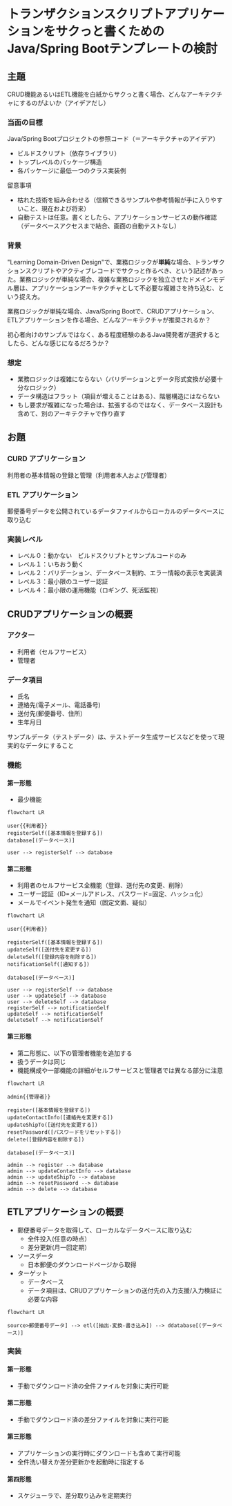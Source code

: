 # トランザクションスクリプトアプリケーションをサクっと書くためのJava/Spring Bootテンプレートの検討

## 主題

CRUD機能あるいはETL機能を白紙からサクっと書く場合、どんなアーキテクチャにするのがよいか（アイデアだし）

### 当面の目標

Java/Spring Bootプロジェクトの参照コード（＝アーキテクチャのアイデア）

- ビルドスクリプト（依存ライブラリ）
- トップレベルのパッケージ構造
- 各パッケージに最低一つのクラス実装例

留意事項

- 枯れた技術を組み合わせる（信頼できるサンプルや参考情報が手に入りやすいこと、現在および将来）
- 自動テストは任意。書くとしたら、アプリケーションサービスの動作確認（データベースアクセスまで結合、画面の自動テストなし）

### 背景

"Learning Domain-Driven Design"で、業務ロジックが**単純**な場合、トランザクションスクリプトやアクティブレコードでサクっと作るべき、という記述があった。業務ロジックが単純な場合、複雑な業務ロジックを独立させたドメインモデル層は、アプリケーションアーキテクチャとして不必要な複雑さを持ち込む、という捉え方。

業務ロジックが単純な場合、Java/Spring Bootで、CRUDアプリケーション、ETLアプリケーションを作る場合、どんなアーキテクチャが推奨されるか？

初心者向けのサンプルではなく、ある程度経験のあるJava開発者が選択するとしたら、どんな感じになるだろうか？

### 想定

- 業務ロジックは複雑にならない（バリデーションとデータ形式変換が必要十分なロジック）
- データ構造はフラット（項目が増えることはある）、階層構造にはならない
- もし要求が複雑になった場合は、拡張するのではなく、データベース設計も含めて、別のアーキテクチャで作り直す

## お題

### CURD アプリケーション

利用者の基本情報の登録と管理（利用者本人および管理者）

### ETL アプリケーション

郵便番号データを公開されているデータファイルからローカルのデータベースに取り込む

### 実装レベル

- レベル０：動かない　ビルドスクリプトとサンプルコードのみ
- レベル１：いちおう動く
- レベル２：バリデーション、データベース制約、エラー情報の表示を実装済
- レベル３：最小限のユーザー認証
- レベル４：最小限の運用機能（ロギング、死活監視）

## CRUDアプリケーションの概要

### アクター
- 利用者（セルフサービス）
- 管理者

### データ項目

- 氏名
- 連絡先(電子メール、電話番号)
- 送付先(郵便番号、住所）
- 生年月日

サンプルデータ（テストデータ）は、テストデータ生成サービスなどを使って現実的なデータにすること

### 機能

#### 第一形態

- 最少機能

```mermaid
flowchart LR

user{{利用者}}
registerSelf([基本情報を登録する])
database[(データベース)]

user --> registerSelf --> database
```

#### 第二形態

- 利用者のセルフサービス全機能（登録、送付先の変更、削除）
- ユーザー認証（ID=メールアドレス、パスワード=固定、ハッシュ化）
- メールでイベント発生を通知（固定文面、疑似）

```mermaid
flowchart LR

user{{利用者}}

registerSelf([基本情報を登録する])
updateSelf([送付先を変更する])
deleteSelf([登録内容を削除する])
notificationSelf([通知する])

database[(データベース)]

user --> registerSelf --> database
user --> updateSelf --> database
user --> deleteSelf --> database
registerSelf --> notificationSelf
updateSelf --> notificationSelf
deleteSelf --> notificationSelf
```

#### 第三形態

- 第二形態に、以下の管理者機能を追加する
- 扱うデータは同じ
- 機能構成や一部機能の詳細がセルフサービスと管理者では異なる部分に注意

```mermaid
flowchart LR

admin{{管理者}}

register([基本情報を登録する])
updateContactInfo([連絡先を変更する])
updateShipTo([送付先を変更する])
resetPassword([パスワードをリセットする])
delete([登録内容を削除する])

database[(データベース)]

admin --> register --> database
admin --> updateContactInfo --> database
admin --> updateShipTo --> database
admin --> resetPassword --> database
admin --> delete --> database
```

## ETLアプリケーションの概要

- 郵便番号データを取得して、ローカルなデータベースに取り込む
  - 全件投入(任意の時点）
  - 差分更新(月一回定期）
- ソースデータ
  - 日本郵便のダウンロードページから取得
- ターゲット
  - データベース
  - データ項目は、CRUDアプリケーションの送付先の入力支援/入力検証に必要な内容

```mermaid
flowchart LR

source>郵便番号データ] --> etl([抽出-変換-書き込み]) --> ddatabase[(データベース)]
```

### 実装

#### 第一形態

- 手動でダウンロード済の全件ファイルを対象に実行可能

#### 第二形態

- 手動でダウンロード済の差分ファイルを対象に実行可能

#### 第三形態

- アプリケーションの実行時にダウンロードも含めて実行可能
- 全件洗い替えか差分更新かを起動時に指定する

#### 第四形態

- スケジューラで、差分取り込みを定期実行


